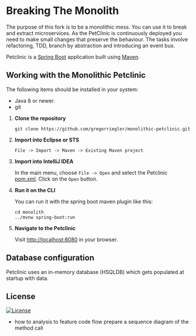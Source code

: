 # Breaking The Monolith

The purpose of this fork is to be a monolithic mess. 
You can use it to break and extract microservices.
As the PetClinic is continuously deployed you need to make small changes that preserve the behaviour.
The tasks involve refactoring, TDD, branch by abstraction and introducing an event bus.

Petclinic is a [Spring Boot](https://spring.io/guides/gs/spring-boot) application built using [Maven](https://spring.io/guides/gs/maven/).

## Working with the Monolithic Petclinic

The following items should be installed in your system:
* Java 8 or newer.
* git

1) **Clone the repository**
    ```
    git clone https://github.com/gregorriegler/monolithic-petclinic.git
    ```
2) **Import into Eclipse or STS**
    ```
    File -> Import -> Maven -> Existing Maven project
    ```
3) **Import into IntelliJ IDEA**

    In the main menu, choose `File -> Open` and select the Petclinic [pom.xml](pom.xml). Click on the `Open` button.

4) **Run it on the CLI**

    You can run it with the spring boot maven plugin like this:
    ```
    cd monolith
    ../mvnw spring-boot:run
    ```

5) **Navigate to the Petclinic**

    Visit [http://localhost:8080](http://localhost:8080) in your browser.

## Database configuration

Petclinic uses an in-memory database (HSQLDB) which gets populated at startup with data.

## License

[![License](https://img.shields.io/badge/License-Apache%202.0-yellowgreen.svg)](LICENSE)  

- how to analysis to feature code flow 
   prepare a sequence diagram of the method call
